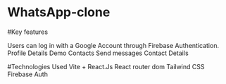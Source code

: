 # WhatsApp-clone

#Key features

Users can log in with a Google Account through Firebase Authentication.
Profile Details
Demo Contacts
Send messages
Contact Details

#Technologies Used
Vite + React.Js
React router dom
Tailwind CSS
Firebase Auth
